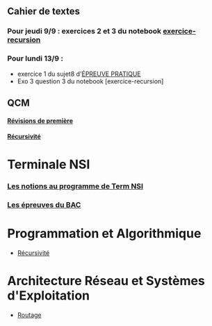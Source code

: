 ## Cahier de textes
### Pour jeudi 9/9 : exercices 2 et 3 du notebook [exercice-recursion](https://github.com/thfruchart/tnsi/blob/main/01/exercices_recursion.ipynb)
### Pour lundi 13/9 : 
* exercice 1 du sujet8 d'[ÉPREUVE PRATIQUE](https://github.com/thfruchart/tnsi/blob/main/Epreuve_Pratique/Sujet8.ipynb)
* Exo 3 question 3 du notebook [exercice-recursion]
## QCM
#### [Révisions de première](https://genumsi.inria.fr/qcm.php?h=9428efc5541a76c91fc75d41151c85a5)
#### [Récursivité](https://genumsi.inria.fr/qcm.php?h=cf4244c08fa38c7c0e611edfac246f7b)

# Terminale NSI
### [Les notions au programme de Term NSI](https://github.com/thfruchart/tnsi/blob/main/NSI-entr%C3%A9es-pr%C3%A9pond%C3%A9rantes.pdf)
### [Les épreuves du BAC](https://github.com/thfruchart/tnsi/blob/main/D%C3%A9finition%20Epreuve%20Term.pdf)
# Programmation et Algorithmique
* [Récursivité](https://github.com/thfruchart/tnsi/tree/main/01)


# Architecture Réseau et Systèmes d'Exploitation
* [Routage](https://github.com/thfruchart/tnsi/tree/main/23)
